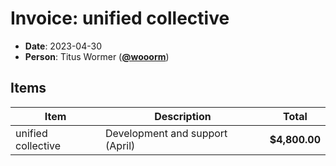 # Invoice: unified collective

* **Date**: 2023-04-30
* **Person**: Titus Wormer ([**@wooorm**](https://github.com/wooorm))

## Items

| Item               | Description                     | Total         |
| ------------------ | ------------------------------- | ------------- |
| unified collective | Development and support (April) | **$4,800.00** |

